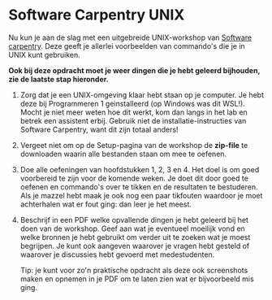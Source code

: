 # Software Carpentry UNIX

Nu kun je aan de slag met een uitgebreide UNIX-workshop van [Software carpentry](https://swcarpentry.github.io/shell-novice/). Deze geeft je allerlei voorbeelden van commando's die je in UNIX kunt gebruiken.

**Ook bij deze opdracht moet je weer dingen die je hebt geleerd bijhouden, zie de laatste stap hieronder.**

1.  Zorg dat je een UNIX-omgeving klaar hebt staan op je computer. Je hebt deze bij Programmeren 1 geinstalleerd (op Windows was dit WSL!). Mocht je niet meer weten hoe dit werkt, kom dan langs in het lab en betrek een assistent erbij. Gebruik niet de installatie-instructies van Software Carpentry, want dit zijn totaal anders!

2.  Vergeet niet om op de Setup-pagina van de workshop de **zip-file** te downloaden waarin alle bestanden staan om mee te oefenen.

3.  Doe alle oefeningen van hoofdstukken 1, 2, 3 en 4. Het doel is om goed voorbereid te zijn voor de komende weken. Je doet dit door goed te oefenen en commando's over te tikken en de resultaten te bestuderen. Als je mazzel hebt maak je ook nog een paar tikfouten waardoor je moet achterhalen wat er fout ging: dan leer je het meest.

3.  Beschrijf in een PDF welke opvallende dingen je hebt geleerd bij het doen van de workshop. Geef aan wat je eventueel moeilijk vond en welke bronnen je hebt gebruikt om verder uit te zoeken wat je moest begrijpen. Je kunt ook aangeven waarover je vragen hebt gesteld of waarover je discussies hebt gevoerd met medestudenten.

    Tip: je kunt voor zo'n praktische opdracht als deze ook screenshots maken en opnemen in je PDF om te laten zien wat er bijvoorbeeld mis ging.
